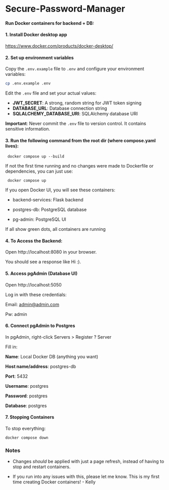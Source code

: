 # Secure-Password-Manager

#### Run Docker containers for backend + DB:

#### 1. Install Docker desktop app

https://www.docker.com/products/docker-desktop/

#### 2. Set up environment variables

Copy the `.env.example` file to `.env` and configure your environment variables:

```bash
cp .env.example .env
```

Edit the `.env` file and set your actual values:

- **JWT_SECRET**: A strong, random string for JWT token signing
- **DATABASE_URL**: Database connection string
- **SQLALCHEMY_DATABASE_URI**: SQLAlchemy database URI

**Important**: Never commit the `.env` file to version control. It contains sensitive information.

#### 3. Run the following command from the root dir (where compose.yaml lives):

` docker compose up --build`

If not the first time running and no changes were made to Dockerfile or dependencies, you can just use:

` docker compose up`

If you open Docker UI, you will see these containers:

- backend-services: Flask backend

- postgres-db: PostgreSQL database

- pg-admin: PostgreSQL UI

If all show green dots, all containers are running

#### 4. To Access the Backend:

Open http://localhost:8080
in your browser.

You should see a response like Hi :).

#### 5. Access pgAdmin (Database UI)

Open http://localhost:5050

Log in with these credentials:

Email: admin@admin.com

Pw: admin

#### 6. Connect pgAdmin to Postgres

In pgAdmin, right-click Servers > Register ? Server

Fill in:

**Name**: Local Docker DB (anything you want)

**Host name/address**: postgres-db

**Port**: 5432

**Username**: postgres

**Password**: postgres

**Database**: postgres

#### 7. Stopping Containers

To stop everything:

`docker compose down`

### **Notes**

- Changes _should_ be applied with just a page refresh, instead of having to stop and restart containers.

- If you run into any issues with this, please let me know. This is my first time creating Docker containers! - Kelly
